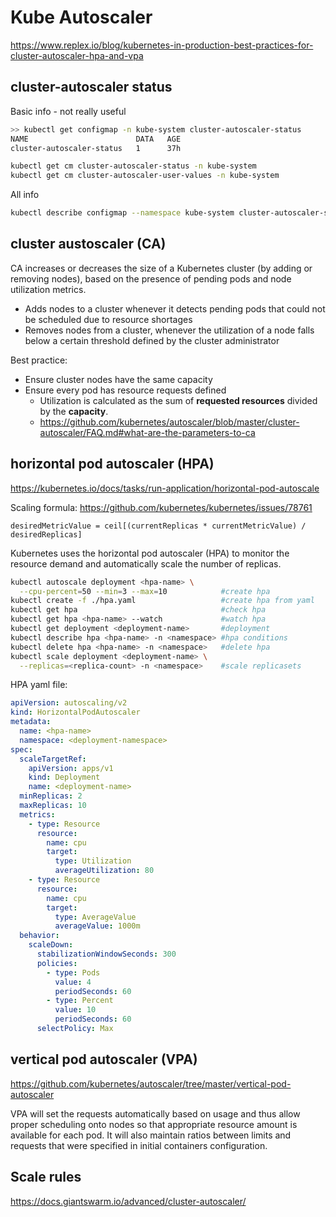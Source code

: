 # Kube Autoscaler

https://www.replex.io/blog/kubernetes-in-production-best-practices-for-cluster-autoscaler-hpa-and-vpa


## cluster-autoscaler status
Basic info - not really useful
```sh
>> kubectl get configmap -n kube-system cluster-autoscaler-status
NAME                        DATA   AGE
cluster-autoscaler-status   1      37h

kubectl get cm cluster-autoscaler-status -n kube-system
kubectl get cm cluster-autoscaler-user-values -n kube-system
```
All info
```sh
kubectl describe configmap --namespace kube-system cluster-autoscaler-status
```

## cluster austoscaler (CA)
CA increases or decreases the size of a Kubernetes cluster (by adding or removing nodes), based on the presence of pending pods and node utilization metrics.
- Adds nodes to a cluster whenever it detects pending pods that could not be scheduled due to resource shortages
- Removes nodes from a cluster, whenever the utilization of a node falls below a certain threshold defined by the cluster administrator

Best practice:
- Ensure cluster nodes have the same capacity
- Ensure every pod has resource requests defined
  - Utilization is calculated as the sum of **requested resources** divided by the **capacity**.
  - https://github.com/kubernetes/autoscaler/blob/master/cluster-autoscaler/FAQ.md#what-are-the-parameters-to-ca

## horizontal pod autoscaler (HPA)
https://kubernetes.io/docs/tasks/run-application/horizontal-pod-autoscale

Scaling formula:
https://github.com/kubernetes/kubernetes/issues/78761
```
desiredMetricValue = ceil[(currentReplicas * currentMetricValue) / desiredReplicas]
```

Kubernetes uses the horizontal pod autoscaler (HPA) to monitor the resource demand and automatically scale the number of replicas.

```sh
kubectl autoscale deployment <hpa-name> \
  --cpu-percent=50 --min=3 --max=10            #create hpa
kubectl create -f ./hpa.yaml                   #create hpa from yaml
kubectl get hpa                                #check hpa
kubectl get hpa <hpa-name> --watch             #watch hpa
kubectl get deployment <deployment-name>       #deployment
kubectl describe hpa <hpa-name> -n <namespace> #hpa conditions
kubectl delete hpa <hpa-name> -n <namespace>   #delete hpa
kubectl scale deployment <deployment-name> \
  --replicas=<replica-count> -n <namespace>    #scale replicasets
```

HPA yaml file:
```yaml
apiVersion: autoscaling/v2
kind: HorizontalPodAutoscaler
metadata:
  name: <hpa-name>
  namespace: <deployment-namespace>
spec:
  scaleTargetRef:
    apiVersion: apps/v1
    kind: Deployment
    name: <deployment-name>
  minReplicas: 2
  maxReplicas: 10
  metrics:
    - type: Resource
      resource:
        name: cpu
        target:
          type: Utilization
          averageUtilization: 80
    - type: Resource
      resource:
        name: cpu
        target:
          type: AverageValue
          averageValue: 1000m
  behavior:
    scaleDown:
      stabilizationWindowSeconds: 300
      policies:
        - type: Pods
          value: 4
          periodSeconds: 60
        - type: Percent
          value: 10
          periodSeconds: 60
      selectPolicy: Max
```

## vertical pod autoscaler (VPA)
https://github.com/kubernetes/autoscaler/tree/master/vertical-pod-autoscaler

VPA will set the requests automatically based on usage and thus allow proper scheduling onto nodes so that appropriate resource amount is available for each pod. It will also maintain ratios between limits and requests that were specified in initial containers configuration.

## Scale rules
https://docs.giantswarm.io/advanced/cluster-autoscaler/
